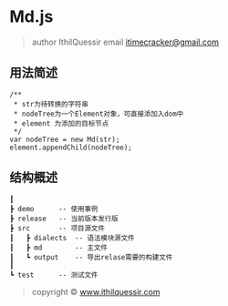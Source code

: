 # Md.js

> author IthilQuessir
> email  itimecracker@gmail.com

## 用法简述

	/**
	 * str为待转换的字符串
	 * nodeTree为一个Element对象，可直接添加入dom中
	 * element 为添加的目标节点
	 */
	var nodeTree = new Md(str);
	element.appendChild(nodeTree);

## 结构概述

```
┃
┣ demo		-- 使用事例
┣ release	-- 当前版本发行版
┣ src		-- 项目源文件
┃	┣ dialects	-- 语法模块源文件
┃	┣ md		-- 主文件
┃	┗ output	-- 导出relase需要的构建文件
┃
┗ test		-- 测试文件
```

> copyright © www.ithilquessir.com
